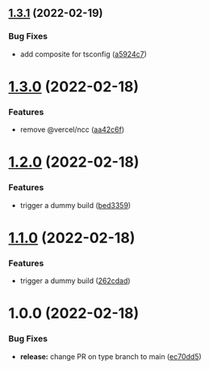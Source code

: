 ## [1.3.1](https://github.com/murshidazher/oclif-tsdx-boilerplate/compare/v1.3.0...v1.3.1) (2022-02-19)


### Bug Fixes

* add composite for tsconfig ([a5924c7](https://github.com/murshidazher/oclif-tsdx-boilerplate/commit/a5924c7a357c454ff3614ff5e3dc26e64c7699b2))

# [1.3.0](https://github.com/murshidazher/oclif-tsdx-boilerplate/compare/v1.2.0...v1.3.0) (2022-02-18)


### Features

* remove @vercel/ncc ([aa42c6f](https://github.com/murshidazher/oclif-tsdx-boilerplate/commit/aa42c6f245091cee7972f925d2b75615c4a1c86c))

# [1.2.0](https://github.com/murshidazher/oclif-tsdx-boilerplate/compare/v1.1.0...v1.2.0) (2022-02-18)


### Features

* trigger a dummy build ([bed3359](https://github.com/murshidazher/oclif-tsdx-boilerplate/commit/bed3359f0137fe0b31b7a8339b41c9be4d88da88))

# [1.1.0](https://github.com/murshidazher/oclif-tsdx-boilerplate/compare/v1.0.0...v1.1.0) (2022-02-18)


### Features

* trigger a dummy build ([262cdad](https://github.com/murshidazher/oclif-tsdx-boilerplate/commit/262cdad0b12f115b8326ed71a2a81b1a926d000d))

# 1.0.0 (2022-02-18)


### Bug Fixes

* **release:** change PR on type branch to main ([ec70dd5](https://github.com/murshidazher/oclif-tsdx-boilerplate/commit/ec70dd50b7d2a4e578a5629d55450f4c2fb9b4ba))
